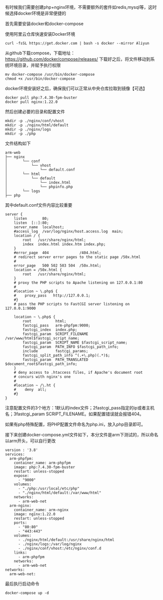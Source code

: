 有时候我们需要创建php+nginx环境，不需要额外的套件如redis,mysql等，这时候选择docker环境是非常便捷的

首先需要安装docker和docker-compose

使用阿里云仓库快速安装Docker环境
```
curl -fsSL https://get.docker.com | bash -s docker --mirror Aliyun
```
从github下载compose，下载地址：https://github.com/docker/compose/releases/
下载好之后，将文件移动到系统环境目录，并赋予执行权限
```
mv docker-compose /usr/bin/docker-compose
chmod +x /usr/bin/docker-compose
```
docker环境安装好之后，确保我们可以正常从中央仓库拉取到镜像【可选】
```
docker pull php:7.4.30-fpm-buster
docker pull nginx:1.22.0
```
然后创建必要的目录和配置文件
```
mkdir -p ./nginx/conf/vhost
mkdir -p ./nginx/html/default
mkdir -p ./nginx/logs
mkdir -p ./php
```
文件结构如下
```
arm-web    
├── nginx
│       └── conf
│           └── vhost
│               └── default.conf
│       └── html
│           └── default
│               └── index.html
│               └── phpinfo.php
│       └── logs
├── php
```
其中default.conf文件内容比较重要
```
server {
    listen       80;
    listen  [::]:80;
    server_name  localhost;
    #access_log  /var/log/nginx/host.access.log  main;
    location / {
        root   /usr/share/nginx/html;
        index  index.html index.htm index.php;
    }
    #error_page  404              /404.html;
    # redirect server error pages to the static page /50x.html
    #
    error_page   500 502 503 504  /50x.html;
    location = /50x.html {
        root   /usr/share/nginx/html;
    }
    # proxy the PHP scripts to Apache listening on 127.0.0.1:80
    #
    #location ~ \.php$ {
    #    proxy_pass   http://127.0.0.1;
    #}
    # pass the PHP scripts to FastCGI server listening on 127.0.0.1:9000
    
    location ~ \.php$ {
        root           html;
        fastcgi_pass   arm-phpfpm:9000;
        fastcgi_index  index.php;
        fastcgi_param  SCRIPT_FILENAME  /var/www/html$fastcgi_script_name;
        fastcgi_param  SCRIPT_NAME $fastcgi_script_name;
        fastcgi_param  PATH_INFO $fastcgi_path_info;
        include        fastcgi_params;
        fastcgi_split_path_info ^(.+\.php)(.*)$;
        fastcgi_param  PATH_TRANSLATED     $document_root$fastcgi_path_info;
    }
    # deny access to .htaccess files, if Apache's document root
    # concurs with nginx's one
    #
    #location ~ /\.ht {
    #    deny  all;
    #}
}
```
注意配置文件的3个地方：1默认的index文件；2fastcgi_pass指定的ip或者主机名；3fastcgi_param SCRIPT_FILENAME。如果配置错误就会报错404。

如果有php特殊配置，将PHP配置文件命名为php.ini，放入php目录即可。

接下来创建docker-compose.yml文件如下，本分文件是arm下测试的，所以命名以arm开头，可以自行更改
```
version : '3.8'
services:
  arm-phpfpm:
    container_name: arm-phpfpm
    image: php:7.4.30-fpm-buster
    restart: unless-stopped
    expose:
      - "9000"
    volumes:
      - "./php:/usr/local/etc/php"
      - "./nginx/html/default:/var/www/html"
    networks:
      - arm-web-net
  arm-nginx:
    container_name: arm-nginx
    image: nginx:1.22.0
    restart: unless-stopped
    ports:
      - "80:80"
      - "443:443"
    volumes:
      - ./nginx/html/default:/usr/share/nginx/html
      - ./nginx/logs:/var/log/nginx
      - ./nginx/conf/vhost:/etc/nginx/conf.d
    links:
      - arm-phpfpm
    networks:
      - arm-web-net
networks:
  arm-web-net:

```
最后执行启动命令
```
docker-compose up -d
```
